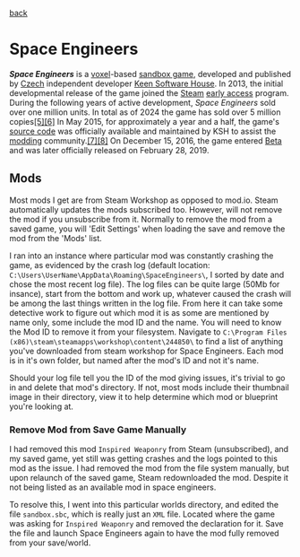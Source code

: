 [back](./README.md)

# Space Engineers

_**Space Engineers**_ is a [voxel](https://en.wikipedia.org/wiki/Voxel "Voxel")\-based [sandbox game](https://en.wikipedia.org/wiki/Open_world "Open world"), developed and published by [Czech](https://en.wikipedia.org/wiki/Czech_Republic "Czech Republic") independent developer [Keen Software House](https://en.wikipedia.org/wiki/Keen_Software_House "Keen Software House"). In 2013, the initial developmental release of the game joined the [Steam](https://en.wikipedia.org/wiki/Steam_(service) "Steam (service)") [early access](https://en.wikipedia.org/wiki/Early_access "Early access") program. During the following years of active development, _Space Engineers_ sold over one million units. In total as of 2024 the game has sold over 5 million copies[\[5\]](https://en.wikipedia.org/wiki/Space_Engineers#cite_note-indiedb.com-5)[\[6\]](https://en.wikipedia.org/wiki/Space_Engineers#cite_note-Space_Engineers_Game_News-6) In May 2015, for approximately a year and a half, the game's [source code](https://en.wikipedia.org/wiki/Source_code "Source code") was officially available and maintained by KSH to assist the [modding](https://en.wikipedia.org/wiki/Mod_(video_games) "Mod (video games)") community.[\[7\]](https://en.wikipedia.org/wiki/Space_Engineers#cite_note-rpssourcecode-7)[\[8\]](https://en.wikipedia.org/wiki/Space_Engineers#cite_note-mrsourcecode-8) On December 15, 2016, the game entered [Beta](https://en.wikipedia.org/wiki/Software_release_life_cycle#Beta "Software release life cycle") and was later officially released on February 28, 2019.

## Mods

Most mods I get are from Steam Workshop as opposed to mod.io. Steam automatically updates the mods subscribed too. However, will not remove the mod if you unsubscribe from it. Normally to remove the mod from a saved game, you will 'Edit Settings' when loading the save and remove the mod from the 'Mods' list. 

I ran into an instance where particular mod was constantly crashing the game, as evidenced by the crash log (default location: `C:\Users\UserName\AppData\Roaming\SpaceEngineers\`, I sorted by date and chose the most recent log file). The log files can be quite large (50Mb for insance), start from the bottom and work up, whatever caused the crash will be among the last things  written in the log file. From here it can take some detective work to figure out which mod it is as some are mentioned by name only, some include the mod ID and the name. You will need to know the Mod ID to remove it from your filesystem. Navigate to `C:\Program Files (x86)\steam\steamapps\workshop\content\244850\` to find a list of anything you've downloaded from steam workshop for Space Engineers. Each mod is in it's own folder, but named after the mod's ID and not it's name. 

Should your log file tell you the ID of the mod giving issues, it's trivial to go in and delete that mod's directory. If not, most mods include their thumbnail image in their directory, view it to help determine which mod or blueprint you're looking at. 

### Remove Mod from Save Game Manually

I had removed this mod `Inspired Weaponry` from Steam (unsubscribed), and my saved game, yet still was getting crashes and the logs pointed to this mod as the issue. I had removed the mod from the file system manually, but upon relaunch of the saved game, Steam redownloaded the mod. Despite it not being listed as an available mod in space engineers. 

To resolve this, I went into this particular worlds directory, and edited the file `sandbox.sbc`, which is really just an `XML` file. Located where the game was asking for `Inspired Weaponry` and removed the declaration for it. Save the file and launch Space Engineers again to have the mod fully removed from your save/world. 